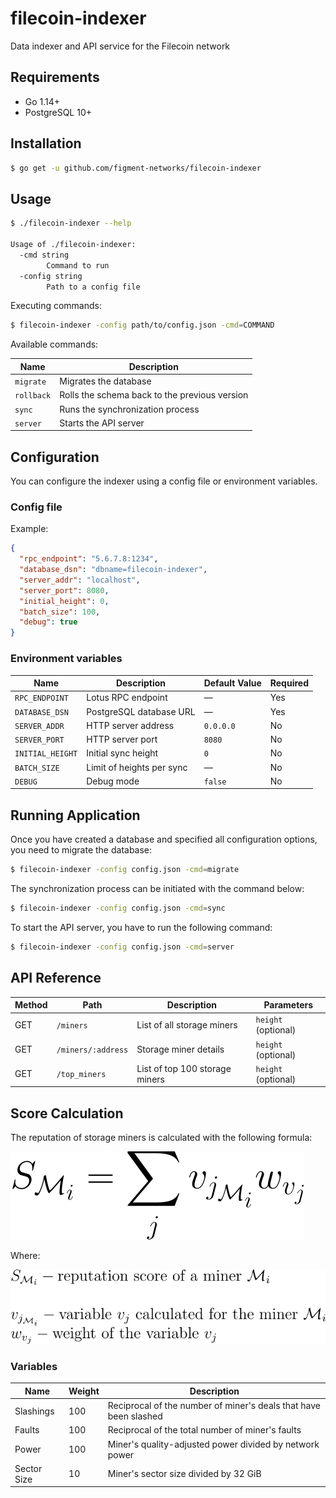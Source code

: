 # filecoin-indexer

Data indexer and API service for the Filecoin network

## Requirements

- Go 1.14+
- PostgreSQL 10+

## Installation

```bash
$ go get -u github.com/figment-networks/filecoin-indexer
```

## Usage

```bash
$ ./filecoin-indexer --help

Usage of ./filecoin-indexer:
  -cmd string
    	Command to run
  -config string
    	Path to a config file
```

Executing commands:

```bash
$ filecoin-indexer -config path/to/config.json -cmd=COMMAND
```

Available commands:

| Name       | Description                                   |
|------------|-----------------------------------------------|
| `migrate`  | Migrates the database                         |
| `rollback` | Rolls the schema back to the previous version |
| `sync`     | Runs the synchronization process              |
| `server`   | Starts the API server                         |

## Configuration

You can configure the indexer using a config file or environment variables.

### Config file

Example:

```json
{
  "rpc_endpoint": "5.6.7.8:1234",
  "database_dsn": "dbname=filecoin-indexer",
  "server_addr": "localhost",
  "server_port": 8080,
  "initial_height": 0,
  "batch_size": 100,
  "debug": true
}
```

### Environment variables

| Name             | Description               | Default Value | Required |
|------------------|---------------------------|---------------|----------|
| `RPC_ENDPOINT`   | Lotus RPC endpoint        | —             | Yes      |
| `DATABASE_DSN`   | PostgreSQL database URL   | —             | Yes      |
| `SERVER_ADDR`    | HTTP server address       | `0.0.0.0`     | No       |
| `SERVER_PORT`    | HTTP server port          | `8080`        | No       |
| `INITIAL_HEIGHT` | Initial sync height       | `0`           | No       |
| `BATCH_SIZE`     | Limit of heights per sync | —             | No       |
| `DEBUG`          | Debug mode                | `false`       | No       |

## Running Application

Once you have created a database and specified all configuration options, you need to migrate the database:

```bash
$ filecoin-indexer -config config.json -cmd=migrate
```

The synchronization process can be initiated with the command below:

```bash
$ filecoin-indexer -config config.json -cmd=sync
```

To start the API server, you have to run the following command:

```bash
$ filecoin-indexer -config config.json -cmd=server
```

## API Reference

| Method | Path               | Description                    | Parameters          |
|--------|--------------------|--------------------------------|---------------------|
| GET    | `/miners`          | List of all storage miners     | `height` (optional) |
| GET    | `/miners/:address` | Storage miner details          | `height` (optional) |
| GET    | `/top_miners`      | List of top 100 storage miners | `height` (optional) |

## Score Calculation

The reputation of storage miners is calculated with the following formula:

![Score formula](assets/score-formula.svg)

Where:

![Symbol description](assets/symbol-description.svg)

### Variables

| Name        | Weight | Description                                                      |
|-------------|--------|------------------------------------------------------------------|
| Slashings   | 100    | Reciprocal of the number of miner's deals that have been slashed |
| Faults      | 100    | Reciprocal of the total number of miner's faults                 |
| Power       | 100    | Miner's quality-adjusted power divided by network power          |
| Sector Size | 10     | Miner's sector size divided by 32 GiB                            |
